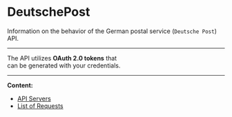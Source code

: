 # DeutschePost

Information on the behavior of the German postal service (`Deutsche Post`) API.

---

The API utilizes **OAuth 2.0 tokens** that<br> can be generated with your credentials.

---

**Content:**
+ [API Servers](General/Servers.md)
+ [List of Requests](https://applicationprogramminginterface.github.io/DeutschePost/Requests/Overview.html)
